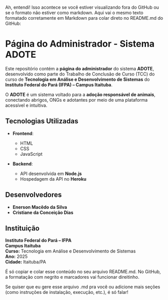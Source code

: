 Ah, entendi! Isso acontece se você estiver visualizando fora do GitHub ou se o formato não estiver como markdown. Aqui vai o mesmo texto formatado corretamente em Markdown para colar direto no README.md do GitHub:

# Página do Administrador - Sistema ADOTE

Este repositório contém a **página do administrador** do sistema **ADOTE**, desenvolvido como parte do Trabalho de Conclusão de Curso (TCC) do curso de **Tecnologia em Análise e Desenvolvimento de Sistemas** do **Instituto Federal do Pará (IFPA) – Campus Itaituba**.

O **ADOTE** é um sistema voltado para a **adoção responsável de animais**, conectando abrigos, ONGs e adotantes por meio de uma plataforma acessível e intuitiva.

## Tecnologias Utilizadas

- **Frontend**:  
  - HTML  
  - CSS  
  - JavaScript

- **Backend**:  
  - API desenvolvida em **Node.js**  
  - Hospedagem da API no **Heroku**

## Desenvolvedores

- **Enerson Macêdo da Silva**  
- **Cristiane da Conceição Dias**

## Instituição

**Instituto Federal do Pará – IFPA**  
**Campus Itaituba**  
**Curso:** Tecnologia em Análise e Desenvolvimento de Sistemas  
**Ano:** 2025  
**Cidade:** Itaituba/PA

É só copiar e colar esse conteúdo no seu arquivo README.md. No GitHub, a formatação com negrito e marcadores vai funcionar direitinho.

Se quiser que eu gere esse arquivo .md pra você ou adicione mais seções (como instruções de instalação, execução, etc.), é só falar!

